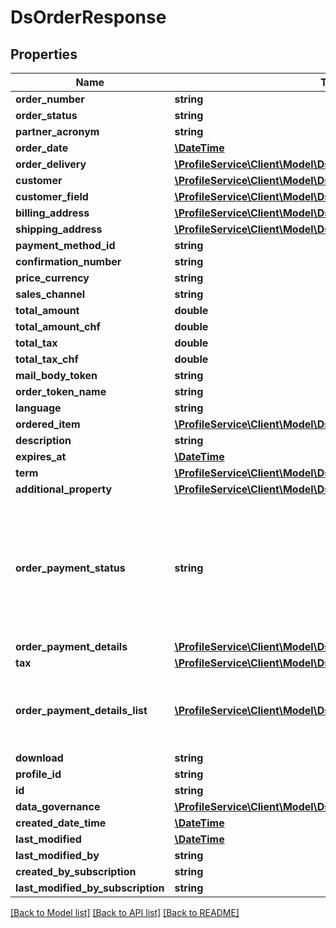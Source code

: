 # DsOrderResponse

## Properties
Name | Type | Description | Notes
------------ | ------------- | ------------- | -------------
**order_number** | **string** |  | [optional] 
**order_status** | **string** |  | [optional] 
**partner_acronym** | **string** |  | [optional] 
**order_date** | [**\DateTime**](\DateTime.md) |  | [optional] 
**order_delivery** | [**\ProfileService\Client\Model\DsParcelDeliveryResponse[]**](DsParcelDeliveryResponse.md) |  | [optional] 
**customer** | [**\ProfileService\Client\Model\DsOrderCustomerResponse**](DsOrderCustomerResponse.md) |  | [optional] 
**customer_field** | [**\ProfileService\Client\Model\DsFieldDefinitionResponse[]**](DsFieldDefinitionResponse.md) |  | [optional] 
**billing_address** | [**\ProfileService\Client\Model\DsFullAddressResponse**](DsFullAddressResponse.md) |  | [optional] 
**shipping_address** | [**\ProfileService\Client\Model\DsFullAddressResponse**](DsFullAddressResponse.md) |  | [optional] 
**payment_method_id** | **string** |  | [optional] 
**confirmation_number** | **string** |  | [optional] 
**price_currency** | **string** |  | [optional] 
**sales_channel** | **string** |  | [optional] 
**total_amount** | **double** |  | [optional] 
**total_amount_chf** | **double** |  | [optional] 
**total_tax** | **double** |  | [optional] 
**total_tax_chf** | **double** |  | [optional] 
**mail_body_token** | **string** |  | [optional] 
**order_token_name** | **string** |  | [optional] 
**language** | **string** |  | [optional] 
**ordered_item** | [**\ProfileService\Client\Model\DsOrderItemResponse[]**](DsOrderItemResponse.md) |  | [optional] 
**description** | **string** |  | [optional] 
**expires_at** | [**\DateTime**](\DateTime.md) |  | [optional] 
**term** | [**\ProfileService\Client\Model\DsTermVersionCheckResponse[]**](DsTermVersionCheckResponse.md) |  | [optional] 
**additional_property** | [**\ProfileService\Client\Model\DsPropertyValueResponse[]**](DsPropertyValueResponse.md) |  | [optional] 
**order_payment_status** | **string** | Contains payment status based on summarized information from OrderPaymentDetails. May contains next statuses: new, captured, transferred, done, partially refunded, refunded, disputed, error | [optional] 
**order_payment_details** | [**\ProfileService\Client\Model\DsOrderPaymentDetailsResponse**](DsOrderPaymentDetailsResponse.md) |  | [optional] 
**tax** | [**\ProfileService\Client\Model\DsOrderTaxEntryResponse[]**](DsOrderTaxEntryResponse.md) |  | [optional] 
**order_payment_details_list** | [**\ProfileService\Client\Model\DsOrderPaymentDetailsResponse[]**](DsOrderPaymentDetailsResponse.md) | Contains list of order payment details including regular payment details, voucher payment details, etc. | [optional] 
**download** | **string** |  | [optional] 
**profile_id** | **string** |  | [optional] 
**id** | **string** |  | [optional] 
**data_governance** | [**\ProfileService\Client\Model\DsDataGovernanceResponse**](DsDataGovernanceResponse.md) |  | [optional] 
**created_date_time** | [**\DateTime**](\DateTime.md) |  | [optional] 
**last_modified** | [**\DateTime**](\DateTime.md) |  | [optional] 
**last_modified_by** | **string** |  | [optional] 
**created_by_subscription** | **string** |  | [optional] 
**last_modified_by_subscription** | **string** |  | [optional] 

[[Back to Model list]](../../README.md#documentation-for-models) [[Back to API list]](../../README.md#documentation-for-api-endpoints) [[Back to README]](../../README.md)

